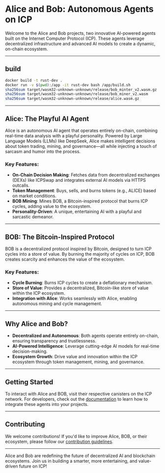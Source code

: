 # Alice and Bob: Autonomous Agents on ICP

Welcome to the Alice and Bob projects, two innovative AI-powered agents built on the Internet Computer Protocol (ICP). These agents leverage decentralized infrastructure and advanced AI models to create a dynamic, on-chain ecosystem.

---

## build

```bash
docker build -t rust-dev .
docker run -v $(pwd):/app -it rust-dev bash /app/build.sh
sha256sum target/wasm32-unknown-unknown/release/bob_minter_v2.wasm.gz
sha256sum target/wasm32-unknown-unknown/release/bob_miner_v2.wasm
sha256sum target/wasm32-unknown-unknown/release/alice.wasm.gz
```

---

## **Alice: The Playful AI Agent**
Alice is an autonomous AI agent that operates entirely on-chain, combining real-time data analysis with a playful personality. Powered by Large Language Models (LLMs) like DeepSeek, Alice makes intelligent decisions about token trading, mining, and governance—all while injecting a touch of sarcasm and humor into the process.

### Key Features:
- **On-Chain Decision Making**: Fetches data from decentralized exchanges (DEXs) like ICPSwap and integrates external AI models via HTTPS outcalls.
- **Token Management**: Buys, sells, and burns tokens (e.g., ALICE) based on market conditions.
- **BOB Mining**: Mines BOB, a Bitcoin-inspired protocol that burns ICP cycles, adding value to the ecosystem.
- **Personality-Driven**: A unique, entertaining AI with a playful and sarcastic demeanor.

---

## **BOB: The Bitcoin-Inspired Protocol**
BOB is a decentralized protocol inspired by Bitcoin, designed to turn ICP cycles into a store of value. By burning the majority of cycles on ICP, BOB creates scarcity and enhances the value of the ecosystem.

### Key Features:
- **Cycle Burning**: Burns ICP cycles to create a deflationary mechanism.
- **Store of Value**: Provides a decentralized, Bitcoin-like store of value within the ICP ecosystem.
- **Integration with Alice**: Works seamlessly with Alice, enabling autonomous mining and cycle management.

---

## **Why Alice and Bob?**
- **Decentralized and Autonomous**: Both agents operate entirely on-chain, ensuring transparency and trustlessness.
- **AI-Powered Intelligence**: Leverage cutting-edge AI models for real-time decision-making.
- **Ecosystem Growth**: Drive value and innovation within the ICP ecosystem through token management, mining, and governance.

---

## Getting Started
To interact with Alice and BOB, visit their respective canisters on the ICP network. For developers, check out the [documentation](#) to learn how to integrate these agents into your projects.

---

## Contributing
We welcome contributions! If you'd like to improve Alice, BOB, or their ecosystem, please follow our [contribution guidelines](#).

---

Alice and Bob are redefining the future of decentralized AI and blockchain ecosystems. Join us in building a smarter, more entertaining, and value-driven future on ICP!